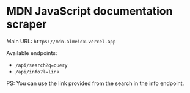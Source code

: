 # MDN JavaScript documentation scraper

Main URL: `https://mdn.almeidx.vercel.app`

Available endpoints:
- `/api/search?q=query`
- `/api/info?l=link`

PS: You can use the link provided from the search in the info endpoint.

